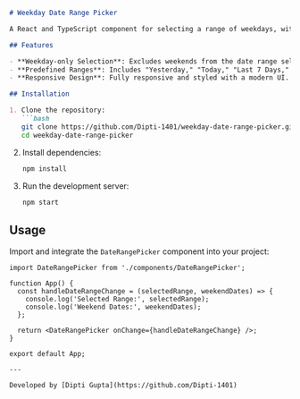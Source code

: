 ```markdown
# Weekday Date Range Picker

A React and TypeScript component for selecting a range of weekdays, with options to exclude weekends and predefined ranges like "Yesterday," "Today," "Last 7 Days," and "Last 30 Days."

## Features

- **Weekday-only Selection**: Excludes weekends from the date range selection.
- **Predefined Ranges**: Includes "Yesterday," "Today," "Last 7 Days," and "Last 30 Days."
- **Responsive Design**: Fully responsive and styled with a modern UI.

## Installation

1. Clone the repository:
   ```bash
   git clone https://github.com/Dipti-1401/weekday-date-range-picker.git
   cd weekday-date-range-picker
   ```

2. Install dependencies:
   ```bash
   npm install
   ```
   
3. Run the development server:
   ```bash
   npm start
   ```

## Usage

Import and integrate the `DateRangePicker` component into your project:

```tsx
import DateRangePicker from './components/DateRangePicker';

function App() {
  const handleDateRangeChange = (selectedRange, weekendDates) => {
    console.log('Selected Range:', selectedRange);
    console.log('Weekend Dates:', weekendDates);
  };

  return <DateRangePicker onChange={handleDateRangeChange} />;
}

export default App;

---

Developed by [Dipti Gupta](https://github.com/Dipti-1401)


